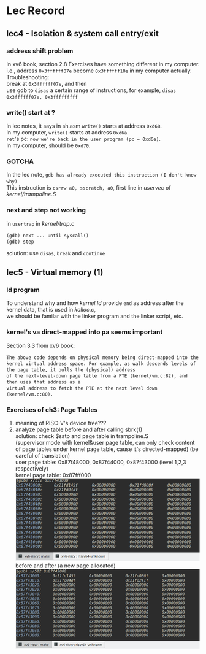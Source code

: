 # Lec Record
## lec4 - Isolation & system call entry/exit
### address shift problem  
In xv6 book, section 2.8 Exercises have something different in my computer.  
i.e., address `0x3ffffff07e` become `0x3ffffff10e` in my computer actually.  
Troubleshooting:  
break at `0x3ffffff07e`, and then  
use gdb to `disas` a certain range of instructions, for example, `disas 0x3ffffff07e, 0x3fffffffff`

### write() start at ?
In lec notes, it says in sh.asm `write()` starts at address `0xd68`.  
In my computer, `write()` starts at address `0xd6a`.  
`ret`'s pc: `now we're back in the user program (pc = 0xd6e)`.  
In my computer, should be `0xd70`.

### **GOTCHA**  
In the lec note, `gdb has already executed this instruction (I don't know why)`  
This instruction is `csrrw a0, sscratch, a0`, first line in *uservec* of *kernel/trampoline.S* 

### next and step not working
in `usertrap` in *kernel/trap.c*
```
(gdb) next ... until syscall()
(gdb) step
```
solution: use `disas`, `break` and `continue`

## lec5 - Virtual memory (1)
### ld program
To understand why and how *kernel.ld* provide
`end` as address after the kernel data, that is used in
*kalloc.c*,  
we should be familar with the linker program and the linker script, etc.

### kernel's va direct-mapped into pa seems important
Section 3.3 from xv6 book:
```
The above code depends on physical memory being direct-mapped into the kernel virtual address space. For example, as walk descends levels of the page table, it pulls the (physical) address
of the next-level-down page table from a PTE (kernel/vm.c:82), and then uses that address as a
virtual address to fetch the PTE at the next level down (kernel/vm.c:80).
```

### Exercises of ch3: Page Tables
1. meaning of RISC-V's device tree???
2. analyze page table before and after calling sbrk(1)  
solution: check $satp and page table in trampoline.S   
(supervisor mode with kernel&user page table, can only check content of page tables under kernel page table, cause it's directed-mapped) (be careful of translation)  
user page table: 0x87f48000, 0x87f44000, 0x87f43000 (level 1,2,3 respectively)  
kernel page table: 0x87fff000
![](img/Screenshot_20191201_204040.png)
before and after (a new page allocated)
![](img/Screenshot_20191201_204526.png)
